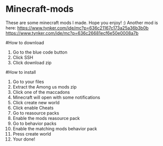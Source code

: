 # Minecraft-mods

These are some minecraft mods I made. Hope you enjoy! :)
Another mod is here:
https://www.tynker.com/ide/mc?p=636c21167c173a25a36b3b0b
https://www.tynker.com/ide/mc?p=636c26681ecf6e50e0008a7b

#How to download
1. Go to the blue code button
2. Click SSH
3. Click download zip

#How to install
1. Go to your files
2. Extract the Among us mods zip
3. Click one of the maccadons
4. Minecraft will open with some notifications
5. Click create new world
6. Click enable Cheats
7. Go to reasource packs
8. Enable the mods reasource pack
9. Go to behavior packs
10. Enable the matching mods behavior pack
11. Press create world
12. Your done!
